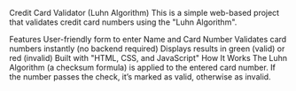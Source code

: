 Credit Card Validator (Luhn Algorithm)
This is a simple web-based project that validates credit card numbers using the "Luhn Algorithm".

Features
User-friendly form to enter Name and Card Number
Validates card numbers instantly (no backend required)
Displays results in green (valid) or red (invalid)
Built with "HTML, CSS, and JavaScript"
How It Works
The Luhn Algorithm (a checksum formula) is applied to the entered card number. If the number passes the check, it’s marked as valid, otherwise as invalid.
